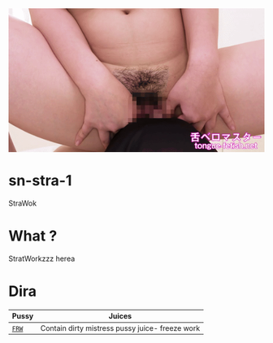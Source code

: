 
<img src="./sn/j1.gif" width="1200" align="center">

# sn-stra-1
StraWok

# What ?

StratWorkzzz herea 

# Dira 

Pussy | Juices 
--- | --- 
[`FRW`](./FRW/) | Contain dirty mistress pussy juice- freeze work 
